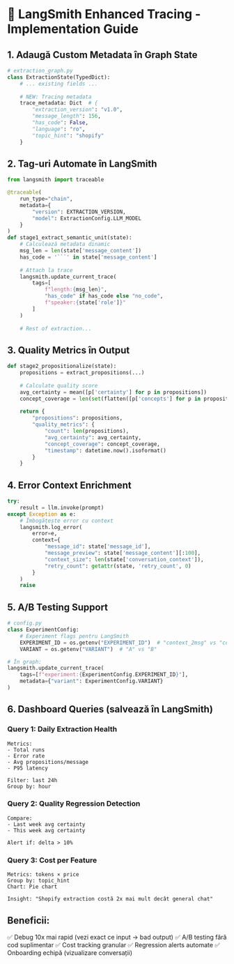# 🔬 LangSmith Enhanced Tracing - Implementation Guide

## 1. Adaugă Custom Metadata în Graph State

```python
# extraction_graph.py
class ExtractionState(TypedDict):
    # ... existing fields ...
    
    # NEW: Tracing metadata
    trace_metadata: Dict  # {
        "extraction_version": "v1.0",
        "message_length": 156,
        "has_code": False,
        "language": "ro",
        "topic_hint": "shopify"
    }
```

## 2. Tag-uri Automate în LangSmith

```python
from langsmith import traceable

@traceable(
    run_type="chain",
    metadata={
        "version": EXTRACTION_VERSION,
        "model": ExtractionConfig.LLM_MODEL
    }
)
def stage1_extract_semantic_unit(state):
    # Calculează metadata dinamic
    msg_len = len(state['message_content'])
    has_code = '```' in state['message_content']
    
    # Attach la trace
    langsmith.update_current_trace(
        tags=[
            f"length:{msg_len}",
            "has_code" if has_code else "no_code",
            f"speaker:{state['role']}"
        ]
    )
    
    # Rest of extraction...
```

## 3. Quality Metrics în Output

```python
def stage2_propositionalize(state):
    propositions = extract_propositions(...)
    
    # Calculate quality score
    avg_certainty = mean([p['certainty'] for p in propositions])
    concept_coverage = len(set(flatten([p['concepts'] for p in propositions])))
    
    return {
        "propositions": propositions,
        "quality_metrics": {
            "count": len(propositions),
            "avg_certainty": avg_certainty,
            "concept_coverage": concept_coverage,
            "timestamp": datetime.now().isoformat()
        }
    }
```

## 4. Error Context Enrichment

```python
try:
    result = llm.invoke(prompt)
except Exception as e:
    # Îmbogățește error cu context
    langsmith.log_error(
        error=e,
        context={
            "message_id": state['message_id'],
            "message_preview": state['message_content'][:100],
            "context_size": len(state['conversation_context']),
            "retry_count": getattr(state, 'retry_count', 0)
        }
    )
    raise
```

## 5. A/B Testing Support

```python
# config.py
class ExperimentConfig:
    # Experiment flags pentru LangSmith
    EXPERIMENT_ID = os.getenv("EXPERIMENT_ID")  # "context_2msg" vs "context_5msg"
    VARIANT = os.getenv("VARIANT")  # "A" vs "B"

# În graph:
langsmith.update_current_trace(
    tags=[f"experiment:{ExperimentConfig.EXPERIMENT_ID}"],
    metadata={"variant": ExperimentConfig.VARIANT}
)
```

## 6. Dashboard Queries (salvează în LangSmith)

### Query 1: Daily Extraction Health
```
Metrics:
- Total runs
- Error rate
- Avg propositions/message
- P95 latency

Filter: last 24h
Group by: hour
```

### Query 2: Quality Regression Detection
```
Compare:
- Last week avg certainty
- This week avg certainty

Alert if: delta > 10%
```

### Query 3: Cost per Feature
```
Metrics: tokens × price
Group by: topic_hint
Chart: Pie chart

Insight: "Shopify extraction costă 2x mai mult decât general chat"
```

## Beneficii:
✅ Debug 10x mai rapid (vezi exact ce input → bad output)
✅ A/B testing fără cod suplimentar
✅ Cost tracking granular
✅ Regression alerts automate
✅ Onboarding echipă (vizualizare conversații)
